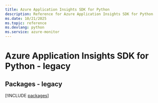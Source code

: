 ```yaml
---
title: Azure Application Insights SDK for Python
description: Reference for Azure Application Insights SDK for Python
ms.date: 10/21/2025
ms.topic: reference
ms.devlang: python
ms.service: azure-monitor
---
```

# Azure Application Insights SDK for Python - legacy
## Packages - legacy
[!INCLUDE [packages](application-insights-index.md)]